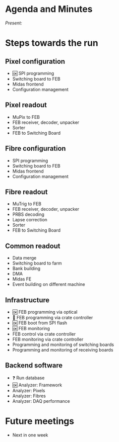 # Agenda and Minutes

*Present:*

# Steps towards the run

## Pixel configuration ##

* :ok: SPI programming
* Switching board to FEB
* Midas frontend
* Configuration management

## Pixel readout ##

* MuPix to FEB
* FEB receiver, decoder, unpacker
* Sorter
* FEB to Switching Board

## Fibre configuration ##

* SPI programming
* Switching board to FEB
* Midas frontend
* Configuration management

## Fibre readout ##

* MuTrig to FEB
* FEB receiver, decoder, unpacker
* PRBS decoding
* Lapse correction
* Sorter
* FEB to Switching Board


## Common readout ##

* Data merge
* Switching board to farm
* Bank building
* DMA
* Midas FE
* Event building on different machine

## Infrastructure ##

* :ok: FEB programming via optical
* :hammer: FEB programming via crate controller
* :ok: FEB boot from SPI flash
* :ok: FEB monitoring
* FEB control via crate controller
* FEB monitoring via crate controller
* Programming and monitoring of switching boards
* Programming and monitoring of receiving boards

## Backend software ##

* :question: Run database
* :ok: Analyzer: Framework
* Analyzer: Pixels
* Analyzer: Fibres
* Analyzer: DAQ performance

# Future meetings

* Next in one week